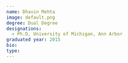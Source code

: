 ```yaml
---
name: Dhavin Mehta
image: default.png
degree: Dual Degree
designations:
  - Ph.D, University of Michigan, Ann Arbor
graduated year: 2015
bio:
type: 
---
```

